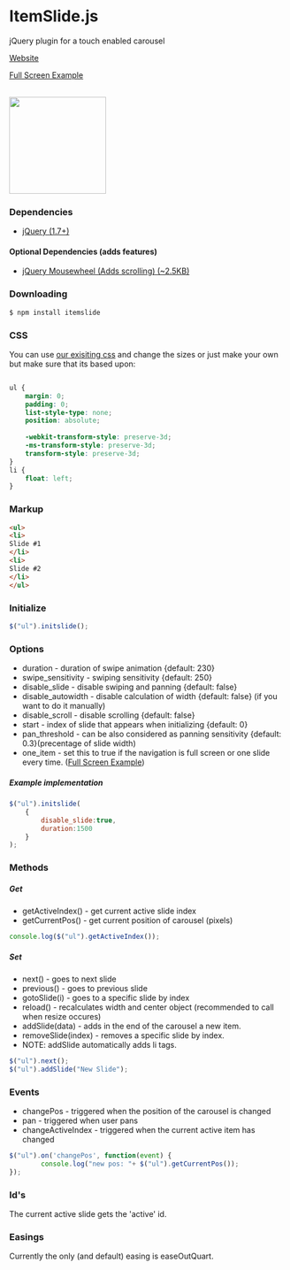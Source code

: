 ItemSlide.js
===================

jQuery plugin for a touch enabled carousel

[Website](http://itemslide.github.io/)

[Full Screen Example](http://itemslide.github.io/examples/fullscreen_navigation/)

<br/>
<img src="http://itemslide.github.io/website-src/Tested.svg" style="height:175px;"/>
<br/>


### Dependencies
- [jQuery (1.7+)](http://jquery.com/)

#### Optional Dependencies (adds features)
- [jQuery Mousewheel (Adds scrolling) (~2.5KB)](http://itemslide.github.io/dependencies/jquery.mousewheel.min.js)


### Downloading

```bash
$ npm install itemslide
```

### CSS

You can use [our exisiting css](http://itemslide.github.io/website-src/sliding.css) and change the sizes or just make your own but make sure that its based upon:

```css

ul {
    margin: 0;
    padding: 0;
    list-style-type: none;
    position: absolute;
    
    -webkit-transform-style: preserve-3d;
	-ms-transform-style: preserve-3d;
	transform-style: preserve-3d;
}
li {
    float: left;
}
```

### Markup

```html
<ul>
<li>
Slide #1
</li>
<li>
Slide #2
</li>
</ul>
```

### Initialize

```js
$("ul").initslide();
```

### Options

- duration - duration of swipe animation {default: 230}
- swipe_sensitivity - swiping sensitivity {default: 250}
- disable_slide - disable swiping and panning {default: false}
- disable_autowidth - disable calculation of width {default: false} 
(if you want to do it manually)
- disable_scroll - disable scrolling {default: false}
- start - index of slide that appears when initializing {default: 0}
- pan_threshold - can be also considered as panning sensitivity {default: 0.3}(precentage of slide width)
- one_item - set this to true if the navigation is full screen or one slide every time. ([Full Screen Example](http://itemslide.github.io/examples/fullscreen_navigation/))


##### Example implementation
```js
$("ul").initslide(
    {
        disable_slide:true,
        duration:1500
    }
);
```

### Methods
##### Get
- getActiveIndex() - get current active slide index
- getCurrentPos() - get current position of carousel (pixels)

```js
console.log($("ul").getActiveIndex());
```

##### Set
- next() - goes to next slide
- previous() - goes to previous slide
- gotoSlide(i) - goes to a specific slide by index
- reload() - recalculates width and center object (recommended to call when resize occures)
- addSlide(data) - adds in the end of the carousel a new item.
- removeSlide(index) - removes a specific slide by index.
- NOTE: addSlide automatically adds li tags.

```js
$("ul").next();
$("ul").addSlide("New Slide");
```

### Events
- changePos - triggered when the position of the carousel is changed
- pan - triggered when user pans
- changeActiveIndex - triggered when the current active item has changed

```js
$("ul").on('changePos', function(event) {
        console.log("new pos: "+ $("ul").getCurrentPos());
});
```

### Id's

The current active slide gets the 'active' id.

### Easings

Currently the only (and default) easing is easeOutQuart.